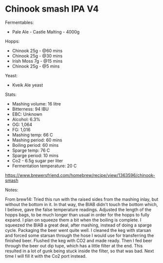 # Chinook smash IPA V4

Fermentables: 
  - Pale Ale - Castle Malting - 4000g

Hopps:
  - Chinook 25g - @60 mins
  - Chinook 25g - @30 mins
  - Irish Moss 7g - @15 mins
  - Chinook 25g - @5 mins

Yeast:
  - Kveik Ale yeast

Stats:
 - Mashing volume: 16 litre
 - Bitterness: 94 IBU
 - EBC: Unknown
 - Alcohol: 6.3%
 - OG: 1,064
 - FG: 1,016
 - Mashing temp: 66 C
 - Mashing period: 60 mins
 - Boiling period: 60 mins
 - Sparge temp: 76 C
 - Sparge period: 10 mins
 - Co2 - 6.5g sugar per liter
 - Fermentation temperature: 20 C

https://www.brewersfriend.com/homebrew/recipe/view/1363596/chinook-smash

Notes:

From brew14:
  Tried this run with the raised sides from the mashing inlay, but without the bottom in it. In that way, the BIAB didn't touch the bottom which, I believe, gave the false temperature readings.
  Adjusted the length of the hopps bags, to be much longer than usual in order for the hopps to fully expand. I plan on squeeze them a bit when the boiling is complete.
  I squeezed the BIAB a great deal, after mashing, instead of doing a sparge cycle.
  Packaging the beer went quite well. I cleaned the keg with starsan and forced some starsan through the hose I would use for transferring the finished beer. Flushed the keg with CO2 and made ready.
  Then I fed beer through the beer out dip tupe, which has a little filter at the end. This resulted in a lot of gunk being stuck inside the filter, so that was bad. Next time I will fill it with the Co2 port instead.
